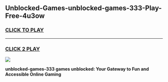 
## Unblocked-Games-unblocked-games-333-Play-Free-4u3ow
<h3>
<a href="https://premium76.site?title=unblocked-games-333&ref=09A">CLICK TO PLAY</a></h3>
<hr>

<h3>
<a href="https://premium76.site?title=unblocked-games-333&ref=09A">CLICK 2 PLAY</a>
  
</h3>

<a href="https://premium76.site?title=unblocked-games-333&ref=09A"><img src="https://clearcache.store/games.png"></a>


**unblocked-games-333 games unblocked: Your Gateway to Fun and Accessible Online Gaming**
